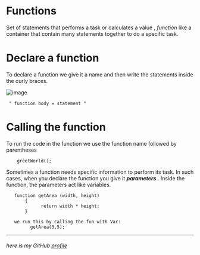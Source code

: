 # Functions 

 Set of statements that performs a task or calculates a value , _function_ like a container that contain many statements together to do a specific task. 

# Declare a function 
 To declare a function we give it a name and then write the statements inside the  curly braces.

![image](https://s3.amazonaws.com/codecademy-content/courses/learn-javascript-functions/Diagram/declaration.svg)

     " function body = statement "

# Calling the function 
 To run the code in the function we use the function name followed by parentheses 

        greetWorld();


 Sometimes a function needs specific information to perform its task. In such cases, when you declare the function you give it _**parameters**_ . Inside the function, the parameters act like variables.

       function getArea (width, height)
           {
                 return width * height;
           }

       we run this by calling the fun with Var:
             getArea(3,5);

             
------
###### here is my GitHub [profile](https://github.com/ayahabuhammad/) ######
